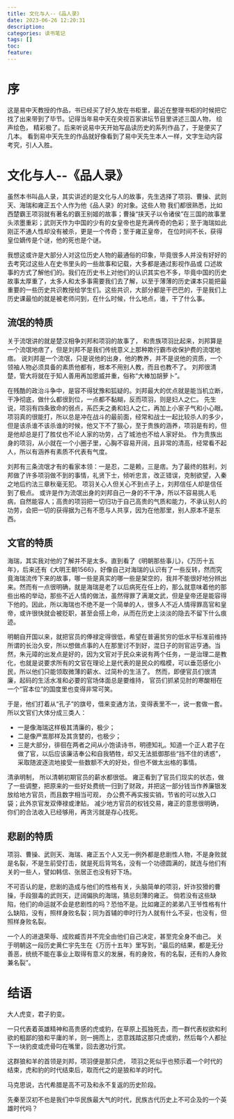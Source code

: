 ```yaml
---
title: 文化与人--《品人录》
date: 2023-06-26 12:20:31
description:
categories: 读书笔记
tags: []
toc:
feature:
---
```


# 序

这是易中天教授的作品，书已经买了好久放在书柜里，最近在整理书柜的时候把它找了出来带到了毕节。记得当年易中天在央视百家讲坛节目里讲述三国人物， 绘声绘色， 精彩极了。后来听说易中天开始写品读历史的系列作品了，于是便买了几本。 看到易中天先生的作品就好像看到了易中天先生本人一样，文字生动内容考究，引人入胜。

<!-- more -->

# 文化与人--《品人录》

虽然本书叫品人录，其实讲述的是文化与人的故事，先生选择了项羽、曹操、武则天、海瑞和雍正五个人作为他《品人录》的对象。这些人物 我们都很熟悉，比如西楚霸王项羽就有著名的霸王别姬的故事；曹操“挟天子以令诸侯”在三国的故事里头浓墨重彩；武则天作为中国的少有的女皇帝也是充满传奇的色彩；至于海瑞如此刚正不通人性却没有被杀，更是一个传奇；至于雍正皇帝， 在位时间不长，获得皇位嫡传是个谜，他的死也是个谜。

我想这或许是大部分人对这位历史人物的最通俗的印象，毕竟很多人并没有好好的去考究过这些人在史书里头的一些故事和记载，大多都是通过影视作品或 口述故事的方式了解他们的。我们在历史书上对他们的认识其实也不多，毕竟中国的历史故事太厚重了，太多人和太多事需要我们去了解，以至于薄薄的历史课本只能把最重要的一些历史共识教授给学生们。这些共识，大部分都是干巴巴的，于是我们上历史课最怕的就是被老师问到，在什么时候，什么地点，谁，干了什么事。

## 流氓的特质

关于流氓讲的就是楚汉相争刘邦和项羽的故事了， 和贵族项羽比起来，刘邦算是一个流氓地痞了，但是刘邦不是我们传统意义上那种欺行霸市收保护费的流氓地痞。 说刘邦是一个流氓，只是说他的出身，他的教养，并不是说他的资质，一个领袖人物必须具备的素质他都有，根本不用别人教，而且也教不了。 刘邦很清楚，管大将就在于知人善用再加恩威并重，俗称“大棒加胡萝卜”。

在残酷的政治斗争中，是容不得犹豫和狐疑的。刘邦最大的优点就是能当机立断，干净彻底，做什么都很到位，一点都不黏糊，反而项羽，则是妇人之仁。 先生说，项羽有四条致命的弱点，系匹夫之勇和妇人之仁，再加上小家子气和小心眼。 项羽真的很能打，所以总是冲在战斗的最前面，经常和战士一起比较杀人的多少，但是该杀谁不该杀谁的时候，他又下不了狠心，至于贵族的涵养，项羽是有的，但是他却总是打了胜仗也不论人家的功劳，占了城池也不给人家好处。 作为贵族出身的项羽，从小就在一个小圈子里，心胸不容易开阔，且非常的清高，经常看不起人，所以有涵养有素质不代表有气度。

刘邦有三条流氓才有的看家本领：一是忍，二是赖，三是痞。为了最终的胜利，刘邦做了许多项羽做不到的事情，礼贤下士，倾听忠言，改正错误，克制欲望，入秦之地后约法三章秋毫无犯。 项羽关心人但关心不到点子上，刘邦信任人却是信任到了极点。 或许是作为流氓出身的刘邦自己一身的不干净，所以不容易挑人毛病，自然能容人；高贵的项羽把一切归功于自己高贵的气质和能力，不承认别人的功劳，会把一切的获得据为己有不愿与人共享，因为在他那里，别人原本不是东西。

## 文官的特质

海瑞，其实我对他的了解并不是太多。直到看了《明朝那些事儿》，《万历十五年》，后来还有《大明王朝1566》，好像自己对海瑞的认识有了一些反转，然而究竟海瑞流传下来的故事，哪一些是真实的哪一些是架空的，我并不能很好地分辨出来。然而有一点很明确，就是海瑞是老了以后病死在任上的，那么就意味着他的那些出格的举动，那些不近人情的做法，虽然得罪了满潮文武，但是皇帝还是能容得下他的。因此，所以海瑞也不绝不是一个简单的人，很多人不近人情得罪高官和皇帝，或许很快就会被贬职，甚至会搭上命，从而在历史上淡淡的隐去不留下什么痕迹。

明朝自开国以来，就把官员的俸禄定得很低，希望在普遍贫穷的低水平标准前维持所谓的长治久安，所以想做点事的人在那里讨不到好，混日子的则官运亨通。当然，朱元璋的出发点是好的，因为文官对于民众来说有两个任务，一是治理二是教化，也就是说要求所有的文官在理论上是代表的是民众的楷模，可以垂范感化小民，所以他们只能领取微薄的薪水、过简朴的生活了。 然而，即便官员们很清廉，起码的生活水准和必要的官场体面总是要维持， 官员们抓紧见肘的寒酸相在一个“官本位”的国度里也变得非常可笑。

 于是，他们打着从“孔子”的旗号，借来变通方法，变得表里不一，说一套做一套。所以文官们大体分成三类人：

- 一是像海瑞这样极其清廉的，极少；
- 二是像严嵩那样及其贪婪的，也极少；
- 三是大部分，徘徊在两者之间从小饱读诗书，明德知礼。知道一个正人君子在做了官，以后应该廉洁奉公和自我牺牲，却又无法抵御那些“挡不住的诱惑”，采取随波逐流地接受一些数额不大的好处，但也不做太出格的事情。

清承明制， 所以清朝初期官员的薪水都很低。 雍正看到了官员们现实的状态，做了一些调整，把原来的一些好处费统一归到了财政，并把这一部分钱当作养廉银发放给地方官员，而且数字相当可观， 办公费不再实报实销，节省的可以放入口袋；此外京官发双俸禄或津贴， 减少地方官员的权钱交易，雍正的意思很明确，你们的合法收入已经够用，再贪污就是存心找死。

## 悲剧的特质

项羽、曹操、武则天、海瑞、雍正五个人又无一例外都是悲剧性人物，不是身败就是名裂，不是生前受打击，就是死后背骂名，没有一个功德圆满的，就连与他们有关的一些人，譬如韩信、张居正也没有好下场。

不可否认的是，悲剧的造成与他们的性格有关，头脑简单的项羽，奸诈狡猾的曹操，手段狠毒的武则天，迂阔偏执的海瑞，猜忌刻薄的雍正。 倘若没有这些缺陷，他们的命运就不会是悲剧性的吗？恐怕不是。比如雍正的弟弟八王爷性格有什么缺陷，没有，照样身败名裂；同为首辅的申时行为人就有什么不妥，也没有，但照样身败名裂。

一个人的进退荣辱、成败臧否并不完全由他们自己决定，甚至完全身不由己。 关于明朝这一段历史黄仁宇先生在《万历十五年》里写到，“最后的结果，都是无分善恶，统统不能在事业上取得有意义的发展，有的身败，有的名裂，还有的人身败兼名裂”。

# 结语

 大人虎变，君子豹变。

一只代表着英雄精神和高贵感的虎或豹，在草原上孤独死去，而一群代表权欲和利欲的粗鄙的狼和平庸的羊，则一拥而上，恣意践踏这那只虎或豹，然后每个人都扯下一块豹皮或虎骨叼在嘴里，回去邀功行赏。

这群狼和羊的首领是刘邦，项羽便是那只虎， 项羽之死似乎也预示着一个时代的结束，虎和豹的时代结束后，取而代之的是狼和羊的时代。

马克思说，古代希腊是高不可及和永不复返的历史阶段。

先秦至汉初不也是我们中华民族最大气的时代，民族古代历史上不可企及的一个英雄时代吗？

